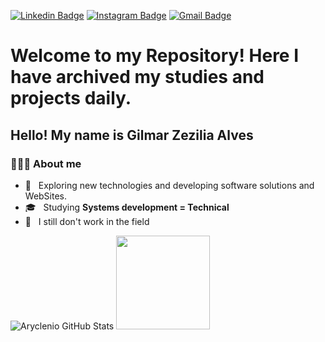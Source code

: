 [![Linkedin Badge](https://img.shields.io/badge/-Linkedin-blue?style=flat-square&logo=Linkedin&logoColor=white&link=https://www.linkedin.com/in/gilmar-zezilia-alves-336610182/)](https://www.linkedin.com/in/gilmar-zezilia-alves-336610182/)
[![Instagram Badge](https://img.shields.io/badge/-Instagram-a43b9d?style=flat-square&logo=Instagram&logoColor=white&link=https://www.instagram.com/gilmar.zezilia/)](https://www.instagram.com/gilmar.zezilia/)
[![Gmail Badge](https://img.shields.io/badge/-Gmail-c14438?style=flat-square&logo=Gmail&logoColor=white&link=mailto:GilmarAlves914@gmail.com)](mailto:GilmarAlves914@gmail.com)


<h1> Welcome to my Repository! Here I have archived my studies and projects daily. </h1>


<h2> Hello! My name is Gilmar Zezilia Alves </h2>
<h3> 👨🏻‍💻 About me </h3>

- 🤔 &nbsp; Exploring new technologies and developing software solutions and WebSites.
- 🎓 &nbsp; Studying <b> Systems development = Technical </b>
- 💼 &nbsp; I still don't work in the field

<p>

 ![Aryclenio GitHub Stats](https://github-readme-stats.vercel.app/api?username=GilmarAlves99&show_icons=true)    <img height="150em" src="https://github-readme-stats.vercel.app/api/top-langs/?username=GilmarAlves99&layout=compact&hide=php" />   

</p>
